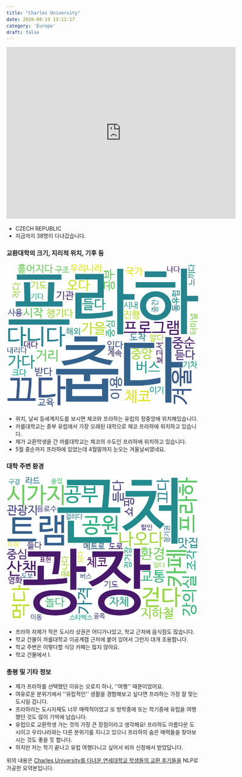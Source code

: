 ```yaml
---
title: "Charles University"
date: 2020-08-19 13:11:17
category: 'Europe'
draft: false
---
```


<iframe
width="600"
height="450"
frameborder="0" style="border:0"
src="https://www.google.com/maps/embed/v1/place?key=AIzaSyC9e1AME-pVmWC4hBpFdu5S4dKzyepa3HQ&q=Charles+University&center=50.0871106,14.4234889&zoom=14" allowfullscreen>
</iframe>

* CZECH REPUBLIC
* 지금까지 38명이 다녀갔습니다. 

### 교환대학의 크기, 지리적 위치, 기후 등

![gen_info-WordCloud](../univ_wordclouds_okt/gen_info/CZ000001_gen_info_okt.png)

* 위치, 날씨 등세계지도를 보시면 체코와 프라하는 유럽의 정중앙에 위치해있습니다.
* 카를대학교는 중부 유럽에서 가장 오래된 대학으로 체코 프라하에 위치하고 있습니다.
* 제가 교환학생을 간 까를대학교는 체코의 수도인 프라하에 위치하고 있습니다.
* 5월 중순까지 프라하에 있었는데 4월말까지 눈오는 겨울날씨였네요.


### 대학 주변 환경

![env_info-WordCloud](../univ_wordclouds_okt/env_info/CZ000001_env_info_okt.png)

* 프라하 자체가 작은 도시라 상권은 어디가나있고, 학교 근처에 음식점도 많습니다.
* 학교 건물이 까를대학교 이공계캠 근처에 붙어 있어서 그런지 대개 조용합니다.
* 학교 주변은 이렇다할 식당 카페는 많지 않아요.
* 학교 건물에서 I.


### 총평 및 기타 정보 
* 제가 프라하를 선택했던 이유는 오로지 하나, ''여행'' 때문이었어요.
* 여유로운 분위기에서 ''유럽적인'' 생활을 경험해보고 싶다면 프라하는 가장 잘 맞는 도시일 겁니다.
* 프라하라는 도시자체도 너무 매력적이었고 또 방학중에 또는 학기중에 유럽을 여행했던 것도 많이 기억에 남습니다.
* 유럽으로 교환학생 가는 것의 가장 큰 장점이라고 생각해요! 프라하도 아름다운 도시이고 우리나라와는 다른 분위기를 지니고 있으니 프라하의 숨은 매력들을 찾아보시는 것도 좋을 듯 합니다.
* 하지만 저는 학기 끝나고 유럽 여행다니고 싶어서 비자 신청해서 받았답니다.


위의 내용은 [Charles University를 다녀온 연세대학교 학생들의 교환 후기들을](http://oia.yonsei.ac.kr/partner/expReport.asp?ucode=CZ000001&bgbn=A) NLP로 가공한 요약본입니다. 
